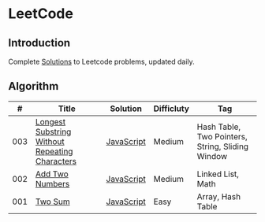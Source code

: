# LeetCode

## Introduction

Complete [Solutions](/Solution) to Leetcode problems, updated daily.

## Algorithm
| # | Title | Solution | Difficluty | Tag |
| - | ----- | -------- | ---------- | --- |
|003|[Longest Substring Without Repeating Characters](https://leetcode.com/problems/longest-substring-without-repeating-characters/)| [JavaScript](./Solution/003%20Longest%20Substring%20Without%20Repeating%20Characters)|Medium|Hash Table, Two Pointers, String, Sliding Window|
|002|[Add Two Numbers](https://leetcode.com/problems/add-two-numbers/)| [JavaScript](./Solution/002%20Add%20Two%20Numbers)|Medium|Linked List, Math|
|001|[Two Sum](https://leetcode.com/problems/two-sum/)| [JavaScript](./Solution/001%20Two%20Sum)|Easy|Array, Hash Table|
